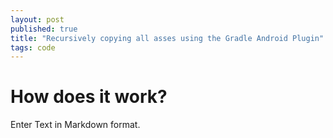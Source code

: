 ```yaml
---
layout: post
published: true
title: "Recursively copying all asses using the Gradle Android Plugin"
tags: code
---
```


# How does it work?

Enter Text in Markdown format.